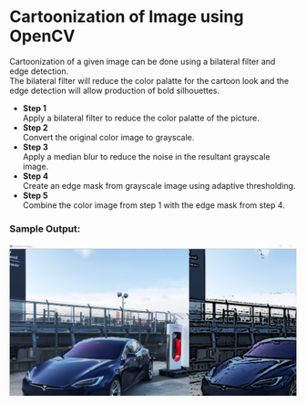# Cartoonization of Image using OpenCV
Cartoonization of a given image can be done using a bilateral filter and edge detection. <br/>
The bilateral filter will reduce the color palatte for the cartoon look and the edge detection will allow production of bold silhouettes. <br/>

- **Step 1** <br/>
  Apply a bilateral filter to reduce the color palatte of the picture.
- **Step 2** <br/>
  Convert the original color image to grayscale.
- **Step 3** <br/>
  Apply a median blur to reduce the noise in the resultant grayscale image.
- **Step 4** <br/>
  Create an edge mask from grayscale image using adaptive thresholding.
- **Step 5** <br/>
  Combine the color image from step 1 with the edge mask from step 4.
  
### Sample Output:

![Sample Output Image of Cartoonizer](https://github.com/yogeshwaran-shanmuganathan/Basic-Python-Projects/blob/master/Cartoonizer/cartoonizer_output.jpg)
